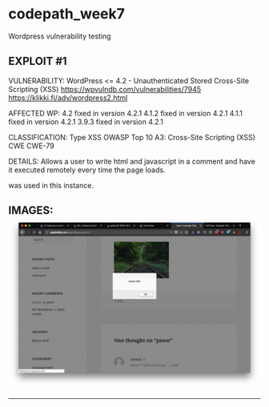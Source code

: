 # codepath_week7
Wordpress vulnerability testing


EXPLOIT #1
------------------------------------------------------------
VULNERABILITY:
WordPress <= 4.2 - Unauthenticated Stored Cross-Site Scripting (XSS)
https://wpvulndb.com/vulnerabilities/7945
https://klikki.fi/adv/wordpress2.html

AFFECTED WP:
4.2     fixed in version 4.2.1
4.1.2   fixed in version 4.2.1
4.1.1   fixed in version 4.2.1
3.9.3   fixed in version 4.2.1


CLASSIFICATION:
Type            XSS
OWASP Top 10    A3: Cross-Site Scripting (XSS)
CWE             CWE-79

DETAILS:
Allows a user to write html and javascript in a comment and have it executed remotely every time the page loads.

<script>alert(" Stored XSS ");</script>  was used in this instance.

IMAGES:
![](commentXSS/screenshot.png)
------------------------------------------------------------


------------------------------------------------------------

